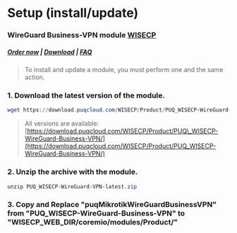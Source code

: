 # Setup (install/update)

### WireGuard Business-VPN module **[WISECP](https://puqcloud.com/link.php?id=78)** 

##### [Order now](https://puqcloud.com/index.php?rp=/store/wisecp-module-wireguard-business-vpn) | [Download](https://download.puqcloud.com/WISECP/Product/PUQ_WISECP-WireGuard-Business-VPN/) | [FAQ](https://faq.puqcloud.com/)

>To install and update a module, you must perform one and the same action.  

### 1. Download the latest version of the module.

```Powershell
wget https://download.puqcloud.com/WISECP/Product/PUQ_WISECP-WireGuard-Business-VPN/PUQ_WISECP-WireGuard-Business-VPN-latest.zip
```

>All versions are available: [https://download.puqcloud.com/WISECP/Product/PUQ\_WISECP-WireGuard-Business-VPN/](https://download.puqcloud.com/WISECP/Product/PUQ_WISECP-WireGuard-Business-VPN/)  

### 2. Unzip the archive with the module.

```Powershell
unzip PUQ_WISECP-WireGuard-VPN-latest.zip
```  

### 3. Copy and Replace "puqMikrotikWireGuardBusinessVPN" from "PUQ\_WISECP-WireGuard-Business-VPN" to "WISECP\_WEB\_DIR/coremio/modules/Product/"